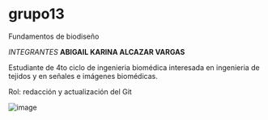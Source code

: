 # grupo13
Fundamentos de biodiseño

*INTEGRANTES* 
**ABIGAIL KARINA ALCAZAR VARGAS**
  
Estudiante de 4to ciclo de ingenieria biomédica interesada en ingenieria de tejidos y en señales e imágenes biomédicas.

Rol: redacción y actualización del Git

![image](https://github.com/user-attachments/assets/26ca728b-e42a-48e0-b2c0-18121311c434)
